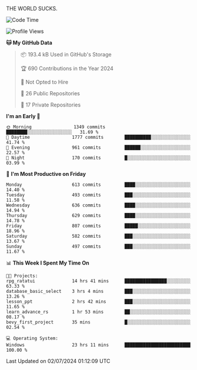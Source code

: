 THE WORLD SUCKS.

<!--START_SECTION:waka-->
![Code Time](http://img.shields.io/badge/Code%20Time-256%20hrs%2018%20mins-blue)

![Profile Views](http://img.shields.io/badge/Profile%20Views-0-blue)

**🐱 My GitHub Data** 

> 📦 193.4 kB Used in GitHub's Storage 
 > 
> 🏆 690 Contributions in the Year 2024
 > 
> 🚫 Not Opted to Hire
 > 
> 📜 26 Public Repositories 
 > 
> 🔑 17 Private Repositories 
 > 
**I'm an Early 🐤** 

```text
🌞 Morning                1349 commits        ████████░░░░░░░░░░░░░░░░░   31.69 % 
🌆 Daytime                1777 commits        ██████████░░░░░░░░░░░░░░░   41.74 % 
🌃 Evening                961 commits         ██████░░░░░░░░░░░░░░░░░░░   22.57 % 
🌙 Night                  170 commits         █░░░░░░░░░░░░░░░░░░░░░░░░   03.99 % 
```
📅 **I'm Most Productive on Friday** 

```text
Monday                   613 commits         ████░░░░░░░░░░░░░░░░░░░░░   14.40 % 
Tuesday                  493 commits         ███░░░░░░░░░░░░░░░░░░░░░░   11.58 % 
Wednesday                636 commits         ████░░░░░░░░░░░░░░░░░░░░░   14.94 % 
Thursday                 629 commits         ████░░░░░░░░░░░░░░░░░░░░░   14.78 % 
Friday                   807 commits         █████░░░░░░░░░░░░░░░░░░░░   18.96 % 
Saturday                 582 commits         ███░░░░░░░░░░░░░░░░░░░░░░   13.67 % 
Sunday                   497 commits         ███░░░░░░░░░░░░░░░░░░░░░░   11.67 % 
```


📊 **This Week I Spent My Time On** 

```text
🐱‍💻 Projects: 
rpg_ratatui              14 hrs 41 mins      ████████████████░░░░░░░░░   63.33 % 
database_basic_select    3 hrs 4 mins        ███░░░░░░░░░░░░░░░░░░░░░░   13.26 % 
lesson_ppt               2 hrs 42 mins       ███░░░░░░░░░░░░░░░░░░░░░░   11.65 % 
learn_advance_rs         1 hr 53 mins        ██░░░░░░░░░░░░░░░░░░░░░░░   08.17 % 
bevy_first_project       35 mins             █░░░░░░░░░░░░░░░░░░░░░░░░   02.54 % 

💻 Operating System: 
Windows                  23 hrs 11 mins      █████████████████████████   100.00 % 
```


 Last Updated on 02/07/2024 01:12:09 UTC
<!--END_SECTION:waka-->
